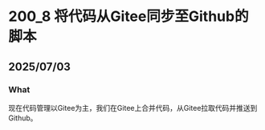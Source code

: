 # 200_8 将代码从Gitee同步至Github的脚本
## 2025/07/03
### What
现在代码管理以Gitee为主，我们在Gitee上合并代码，从Gitee拉取代码并推送到Github。
